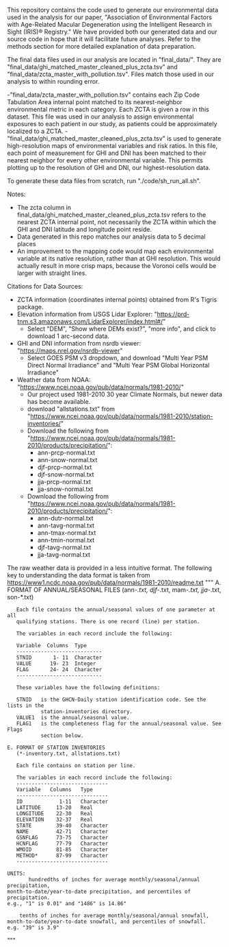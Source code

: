 This repository contains the code used to generate our environmental data used in the analysis for our paper, "Association of Environmental Factors with Age-Related Macular Degeneration using the Intelligent Research in Sight (IRIS)® Registry." We have provided both our generated data and our source code in hope that it will facilitate future analyses. Refer to the methods section for more detailed explanation of data preparation.

The final data files used in our analysis are located in "final_data/". They are "final_data/ghi_matched_master_cleaned_plus_zcta.tsv" and "final_data/zcta_master_with_pollution.tsv". Files match those used in our analysis to within rounding error. 

-"final_data/zcta_master_with_pollution.tsv" contains each Zip Code Tabulation Area internal point matched to its nearest-neighbor environmental metric in each category. Each ZCTA is given a row in this dataset. This file was used in our analysis to assign environmental exposures to each patient in our study, as patients could be approximately localized to a ZCTA.
-"final_data/ghi_matched_master_cleaned_plus_zcta.tsv" is used to generate high-resolution maps of environmental variables and risk ratios. In this file, each point of measurement for GHI and DNI has been matched to their nearest neighbor for every other environmental variable. This permits plotting up to the resolution of GHI and DNI, our highest-resolution data.

To generate these data files from scratch, run "./code/sh_run_all.sh".

Notes: 
- The zcta column in final_data/ghi_matched_master_cleaned_plus_zcta.tsv refers to the nearest ZCTA internal point, not necessarily the ZCTA within which the GHI and DNI latitude and longitude point reside.
- Data generated in this repo matches our analysis data to 5 decimal places
- An improvement to the mapping code would map each environmental variable at its native resolution, rather than at GHI resolution. This would actually result in more crisp maps, because the Voronoi cells would be larger with straight lines.


Citations for Data Sources:
- ZCTA information (coordinates internal points) obtained from R's Tigris package.
- Elevation information from USGS Lidar Explorer: "https://prd-tnm.s3.amazonaws.com/LidarExplorer/index.html#/"
    - Select "DEM", "Show where DEMs exist?", "more info", and click to download 1 arc-second data.
- GHI and DNI information from nsrdb viewer: "https://maps.nrel.gov/nsrdb-viewer"
    - Select GOES PSM v3 dropdown, and download "Multi Year PSM Direct Normal Irradiance" and "Multi Year PSM Global Horizontal Irradiance"
- Weather data from NOAA: "https://www.ncei.noaa.gov/pub/data/normals/1981-2010/" 
    - Our project used 1981-2010 30 year Climate Normals, but newer data has become available.
    - download "allstations.txt" from "https://www.ncei.noaa.gov/pub/data/normals/1981-2010/station-inventories/"
    - Download the following from "https://www.ncei.noaa.gov/pub/data/normals/1981-2010/products/precipitation/": 
		- ann-prcp-normal.txt
		- ann-snow-normal.txt
		- djf-prcp-normal.txt
		- djf-snow-normal.txt
		- jja-prcp-normal.txt
		- jja-snow-normal.txt
    - Download the following from "https://www.ncei.noaa.gov/pub/data/normals/1981-2010/products/precipitation/": 
		- ann-dutr-normal.txt
		- ann-tavg-normal.txt
		- ann-tmax-normal.txt
		- ann-tmin-normal.txt
		- djf-tavg-normal.txt
		- jja-tavg-normal.txt


The raw weather data is provided in a less intuitive format.
The following key to understanding the data format is taken from
https://www1.ncdc.noaa.gov/pub/data/normals/1981-2010/readme.txt
"""
    A. FORMAT OF ANNUAL/SEASONAL FILES
       (ann-*.txt, djf-*.txt, mam-*.txt, jja-*.txt, son-*.txt)

       Each file contains the annual/seasonal values of one parameter at all
       qualifying stations. There is one record (line) per station.

       The variables in each record include the following:

       Variable  Columns  Type
       ----------------------------
       STNID       1- 11  Character
       VALUE      19- 23  Integer
       FLAG       24- 24  Character
       ----------------------------

       These variables have the following definitions:

       STNID   is the GHCN-Daily station identification code. See the lists in the
               station-inventories directory.
       VALUE1  is the annual/seasonal value.
       FLAG1   is the completeness flag for the annual/seasonal value. See Flags
               section below.

    E. FORMAT OF STATION INVENTORIES
       (*-inventory.txt, allstations.txt)

       Each file contains on station per line.

       The variables in each record include the following:
       ------------------------------
       Variable   Columns   Type
       ------------------------------
       ID            1-11   Character
       LATITUDE     13-20   Real
       LONGITUDE    22-30   Real
       ELEVATION    32-37   Real
       STATE        39-40   Character
       NAME         42-71   Character
       GSNFLAG      73-75   Character
       HCNFLAG      77-79   Character
       WMOID        81-85   Character
       METHOD*      87-99   Character
       ------------------------------

    UNITS:
           hundredths of inches for average monthly/seasonal/annual precipitation,
    month-to-date/year-to-date precipitation, and percentiles of precipitation.
    e.g., "1" is 0.01" and "1486" is 14.86"

        tenths of inches for average monthly/seasonal/annual snowfall,
    month-to-date/year-to-date snowfall, and percentiles of snowfall.
    e.g. "39" is 3.9"
"""
 
